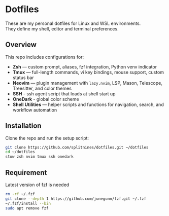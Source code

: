 # Dotfiles

These are my personal dotfiles for Linux and WSL environments.  
They define my shell, editor and terminal preferences.

## Overview

This repo includes configurations for:

- **Zsh** — custom prompt, aliases, fzf integration, Python venv indicator  
- **Tmux** — full-length commands, vi key bindings, mouse support, custom status bar  
- **Neovim** — plugin management with `lazy.nvim`, LSP, Mason, Telescope, Treesitter, and color themes
- **SSH** - ssh agent script that loads at shell start up
- **OneDark** - global color scheme
- **Shell Utilities** — helper scripts and functions for navigation, search, and workflow automation  

## Installation

Clone the repo and run the setup script:

```bash
git clone https://github.com/splitnines/dotfiles.git ~/dotfiles
cd ~/dotfiles
stow zsh nvim tmux ssh onedark
```

## Requirement

Latest version of fzf is needed

```bash
rm -rf ~/.fzf
git clone --depth 1 https://github.com/junegunn/fzf.git ~/.fzf
~/.fzf/install --bin
sudo apt remove fzf
```

